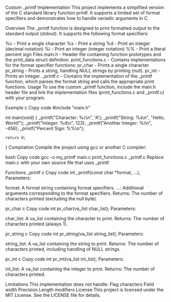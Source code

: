 Custom _printf Implementation
This project implements a simplified version of the C standard library function printf. It supports a limited set of format specifiers and demonstrates how to handle variadic arguments in C.

Overview
The _printf function is designed to print formatted output to the standard output (stdout). It supports the following format specifiers:

%c - Print a single character
%s - Print a string
%d - Print an integer (decimal notation)
%i - Print an integer (integer notation)
%% - Print a literal percent sign
Files
main.h - Header file containing function prototypes and the print_data struct definition.
print_functions.c - Contains implementations for the format specifier functions:
pr_char - Prints a single character.
pr_string - Prints a string, handling NULL strings by printing (null).
pr_int - Prints an integer.
_printf.c - Contains the implementation of the _printf function, which parses the format string and calls the appropriate print functions.
Usage
To use the custom _printf function, include the main.h header file and link the implementation files (print_functions.c and _printf.c) with your program.

Example
c
Copy code
#include "main.h"

int main(void)
{
    _printf("Character: %c\n", 'A');
    _printf("String: %s\n", "Hello, World!");
    _printf("Integer: %d\n", 123);
    _printf("Another Integer: %i\n", -456);
    _printf("Percent Sign: %%\n");

    return 0;
}
Compilation
Compile the project using gcc or another C compiler:

bash
Copy code
gcc -o my_printf main.c print_functions.c _printf.c
Replace main.c with your own source file that uses _printf.

Functions
_printf
c
Copy code
int _printf(const char *format, ...);
Parameters:

format: A format string containing format specifiers.
...: Additional arguments corresponding to the format specifiers.
Returns: The number of characters printed (excluding the null byte).

pr_char
c
Copy code
int pr_char(va_list char_list);
Parameters:

char_list: A va_list containing the character to print.
Returns: The number of characters printed (always 1).

pr_string
c
Copy code
int pr_string(va_list string_list);
Parameters:

string_list: A va_list containing the string to print.
Returns: The number of characters printed, including handling of NULL strings.

pr_int
c
Copy code
int pr_int(va_list int_list);
Parameters:

int_list: A va_list containing the integer to print.
Returns: The number of characters printed.

Limitations
This implementation does not handle:
Flag characters
Field width
Precision
Length modifiers
License
This project is licensed under the MIT License. See the LICENSE file for details.